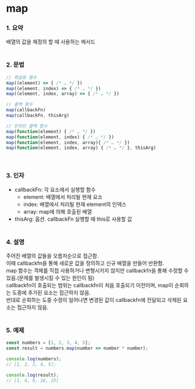 # map   
### 1. 요약
배열의 값을 재정의 할 때 사용하는 메서드
<br /><br />

### 2. 문법
```javascript
// 화살표 함수
map((element) => { /* … */ })
map((element, index) => { /* … */ })
map((element, index, array) => { /* … */ })

// 콜백 함수
map(callbackFn)
map(callbackFn, thisArg)

// 인라인 콜백 함수
map(function(element) { /* … */ })
map(function(element, index) { /* … */ })
map(function(element, index, array){ /* … */ })
map(function(element, index, array) { /* … */ }, thisArg)
```
<br />

### 3. 인자
- callbackFn: 각 요소에서 실행할 함수
  - element: 배열에서 처리될 현재 요소
  - index: 배열에서 처리될 현재 element의 인덱스
  - array: map에 의해 호출된 배열
- thisArg: 옵션. callbackFn 실행할 때 this로 사용할 값
<br /><br />

### 4. 설명
주어진 배열의 값들을 오름차순으로 접근함.  
이때 callbackfn을 통해 새로운 값을 정의하고 신규 배열을 만들어 반환함.  
map 함수는 객체를 직접 사용하거나 변형시키지 않지만 callbackfn을 통해 수정할 수 있음.(문제를 발생시킬 수 있는 원인이 됨)  
callbackfn이 호출되는 범위는 callbackfn이 처음 호출되기 이전이며, map이 순회하는 도중에 추가된 요소는 접근하지 않음.  
반대로 순회하는 도중 수정이 일어나면 변경된 값이 callbackfn에 전달되고 삭제된 요소는 접근하지 않음.
<br /><br />

### 5. 예제
```javascript
const numbers = [1, 2, 3, 4, 5];
const result = numbers.map(number => number * number);

console.log(numbers);
// [1, 2, 3, 4, 5];

console.log(result);
// [1, 4, 9, 16, 25]
```
